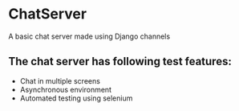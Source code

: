 # ChatServer
A basic chat server made using Django channels

## The chat server has following test features:
  - Chat in multiple screens
  - Asynchronous environment
  - Automated testing using selenium
